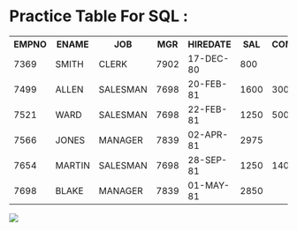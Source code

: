 # Practice Table For SQL :
<html>
 <table>
  <tr>
    <th>EMPNO</th>
    <th>ENAME</th>
    <th>JOB</th>
   <th>MGR</th>
   <th>HIREDATE</th>
   <th>SAL</th>
   <th>COMM</th>
   <th>DEPTNO</th>
  </tr>
  
  <tr>
   <td>7369</td>
   <td>SMITH</td>
   <td>CLERK</td>
   <td>7902</td>
   <td>17-DEC-80</td>
   <td>800</td>
   <td></td>
   <td>20</td>
  </tr>
  <tr>
    <td>7499</td> 
   <td>ALLEN</td>     
   <td>SALESMAN</td>        
   <td>7698</td> 
   <td>20-FEB-81</td>       
   <td>1600</td>        
   <td>300</td>         
   <td>30</td>
  </tr>
  <tr>
  <td>7521</td>
  <td>WARD</td>
  <td>SALESMAN</td>
  <td>7698</td>
  <td>22-FEB-81</td>
  <td>1250</td>
  <td>500</td>
  <td>30</td>
  </tr>
  <tr>
  <td>7566</td>
  <td>JONES</td>
  <td>MANAGER</td>
  <td>7839</td>
  <td>02-APR-81</td>
  <td>2975</td>
  <td></td>
  <td>20</td>
  </tr>
  <tr>
  <td>7654</td>
  <td>MARTIN</td>
  <td>SALESMAN</td>
  <td>7698</td>
  <td>28-SEP-81</td>
  <td>1250</td>
  <td>1400</td>
  <td>30</td>
  </tr>
  <tr>
   <td>7698</td>
   <td>BLAKE</td>
   <td>MANAGER</td>
   <td>7839</td>
   <td>01-MAY-81</td>
   <td>2850</td>
   <td>  </td>
   <td>30</td>
  </tr>
</table>
 <img src="https://media.tenor.com/images/04015df7773eef5518f4529cc2c48d67/tenor.gif">
</html>
